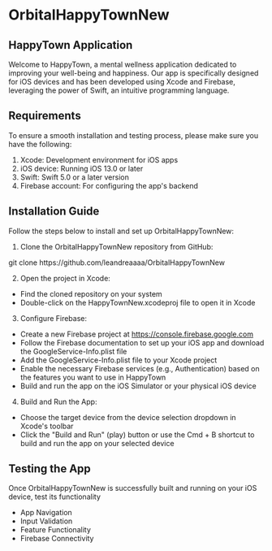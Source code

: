 # OrbitalHappyTownNew

## HappyTown Application

Welcome to HappyTown, a mental wellness application dedicated to improving your well-being and happiness. Our app is specifically designed for iOS devices and has been developed using Xcode and Firebase, leveraging the power of Swift, an intuitive programming language.

## Requirements
To ensure a smooth installation and testing process, please make sure you have the following:
1. Xcode: Development environment for iOS apps
2. iOS device: Running iOS 13.0 or later
3. Swift: Swift 5.0 or a later version
4. Firebase account: For configuring the app's backend

## Installation Guide
Follow the steps below to install and set up OrbitalHappyTownNew:

1. Clone the OrbitalHappyTownNew repository from GitHub:

<html>
<body>
<p>git clone https://github.com/leandreaaaa/OrbitalHappyTownNew 
</body>
</html>

2. Open the project in Xcode:
- Find the cloned repository on your system
- Double-click on the HappyTownNew.xcodeproj file to open it in Xcode

3. Configure Firebase:
- Create a new Firebase project at https://console.firebase.google.com
- Follow the Firebase documentation to set up your iOS app and download the GoogleService-Info.plist file
- Add the GoogleService-Info.plist file to your Xcode project
- Enable the necessary Firebase services (e.g., Authentication) based on the features you want to use in HappyTown
- Build and run the app on the iOS Simulator or your physical iOS device

4. Build and Run the App:
- Choose the target device from the device selection dropdown in Xcode's toolbar
- Click the "Build and Run" (play) button or use the Cmd + B shortcut to build and run the app on your selected device

## Testing the App
Once OrbitalHappyTownNew is successfully built and running on your iOS device, test its functionality
- App Navigation
- Input Validation
- Feature Functionality
- Firebase Connectivity
